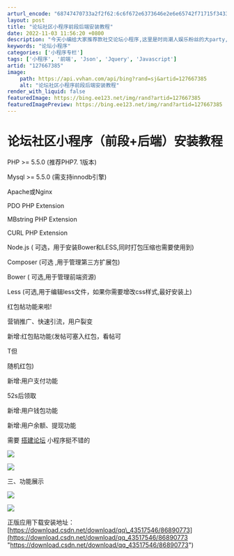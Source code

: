 ```yaml
---
arturl_encode: "68747470733a2f2f62:6c6f672e6373646e2e6e65742f71715f34333531373534362f:61727469636c652f64657461696c732f313237363637333835"
layout: post
title: "论坛社区小程序前段后端安装教程"
date: 2022-11-03 11:56:20 +0800
description: "今天小编给大家推荐款社交论坛小程序,这里是时尚潮人娱乐粉丝的大party,比闺蜜更了解你的喜好,比你"
keywords: "论坛小程序"
categories: ['小程序专栏']
tags: ['小程序', '前端', 'Json', 'Jquery', 'Javascript']
artid: "127667385"
image:
    path: https://api.vvhan.com/api/bing?rand=sj&artid=127667385
    alt: "论坛社区小程序前段后端安装教程"
render_with_liquid: false
featuredImage: https://bing.ee123.net/img/rand?artid=127667385
featuredImagePreview: https://bing.ee123.net/img/rand?artid=127667385
---
```


# 论坛社区小程序（前段+后端）安装教程

PHP >= 5.5.0 (推荐PHP7. 1版本)

Mysql >= 5.5.0 (需支持innodb引擎)

Apache或Nginx

PDO PHP Extension

MBstring PHP Extension

CURL PHP Extension

Node.js ( 可选，用于安装Bower和LESS,同时打包压缩也需要使用到)

Composer (可选 ,用于管理第三方扩展包)

Bower ( 可选,用于管理前端资源)

Less (可选,用于编辑less文件，如果你需要增改css样式,最好安装上)

红包帖功能来啦!

营销推广、快速引流，用户裂变

新增:红包贴功能(发帖可塞入红包，看帖可

T但

随机红包)

新增:用户支付功能

52s后领取

新增:用户钱包功能

新增:用户余额、提现功能

需要
[搭建论坛](https://www.0do.net/ "搭建论坛")
小程序挺不错的

![](https://i-blog.csdnimg.cn/blog_migrate/e8fd797c0fc12d183a1a059f14df54fd.png)

![](https://i-blog.csdnimg.cn/blog_migrate/8b3b6710a293975a077282fead803323.png)

三、功能展示

![](https://i-blog.csdnimg.cn/blog_migrate/f948e418716cd1f879d0b129dd0be71f.png)

![](https://i-blog.csdnimg.cn/blog_migrate/485d50c05dec35b06c1a5987ea915962.png)

正版应用下载安装地址：
[https://download.csdn.net/download/qq\_43517546/86890773](https://download.csdn.net/download/qq_43517546/86890773 "https://download.csdn.net/download/qq_43517546/86890773")